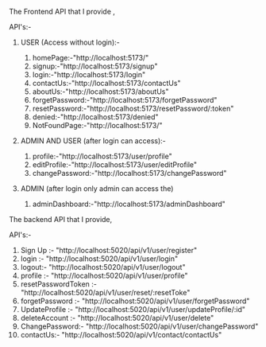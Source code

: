 
The Frontend API that I provide ,

API's:-
1. USER (Access without login):-

   1. homePage:-"http://localhost:5173/"
   2. signup:-"http://localhost:5173/signup"
   3. login:-"http://localhost:5173/login"
   4. contactUs:-"http://localhost:5173/contactUs"
   5. aboutUs:-"http://localhost:5173/aboutUs"
   6. forgetPassword:-"http://localhost:5173/forgetPassword"
   7. resetPassword:-"http://localhost:5173/resetPassword/:token"
   8. denied:-"http://localhost:5173/denied"
   9. NotFoundPage:-"http://localhost:5173/<ANY UNKNOWN ROUTE>"

2. ADMIN AND USER (after login can access):-

   1. profile:-"http://localhost:5173/user/profile"
   2. editProfile:-"http://localhost:5173/user/editProfile"
   3. changePassword:-"http://localhost:5173/changePassword"

3. ADMIN (after login only admin can access the)

   1. adminDashboard:-"http://localhost:5173/adminDashboard"


The backend API that I provide,

API's:-
   1. Sign Up :- "http://localhost:5020/api/v1/user/register"
   2. login :- "http://localhost:5020/api/v1/user/login"
   3. logout:- "http://localhost:5020/api/v1/user/logout"
   4. profile :- "http://localhost:5020/api/v1/user/profile"
   5. resetPasswordToken :- "http://localhost:5020/api/v1/user/reset/:resetToke"
   6. forgetPassword :- "http://localhost:5020/api/v1/user/forgetPassword"
   7. UpdateProfile :- "http://localhost:5020/api/v1/user/updateProfile/:id"
   8. deleteAccount :- "http://localhost:5020/api/v1/user/delete"
   9. ChangePassword:- "http://localhost:5020/api/v1/user/changePassword"
   10. contactUs:- "http://localhost:5020/api/v1/contact/contactUs"

